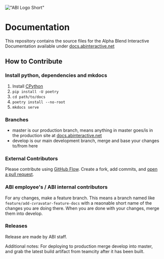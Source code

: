 !["ABI Logo Short"](https://docs.abinteractive.net/assets/images/abi-small-white.png)

# Documentation

This repository contains the source files for the Alpha Blend Interactive Documentation available under [docs.abinteractive.net](https://docs.abinteractive.net/)

## How to Contribute

### Install python, dependencies and mkdocs

1. Install [CPython](https://python.org)
1. `pip install -U poetry`
1. `cd path/to/docs`
1. `poetry install --no-root`
1. `mkdocs serve`

### Branches

- master is our production branch, means anything in master goes/is in the production site at [docs.abinteractive.net](https://docs.abinteractive.net/)
- develop is our main development branch, merge and base your changes to/from here

### External Contributors

Please contribute using [GitHub Flow](https://guides.github.com/introduction/flow). Create a fork, add commits, and [open a pull request](https://github.com/Alpha-Blend-Interactive/docs/compare).

### ABI employee's / ABI internal contributors

For any changes, make a feature branch.
This means a branch named like `feature/add-cvravatar-feature-docs` with a reaonable short name of the changes you are doing there.
When you are done with your changes, merge them into develop.

### Releases
Release are made by ABI staff.

Additional notes:
For deploying to production merge develop into master, and grab the latest build artifact from teamcity after it has been built.
